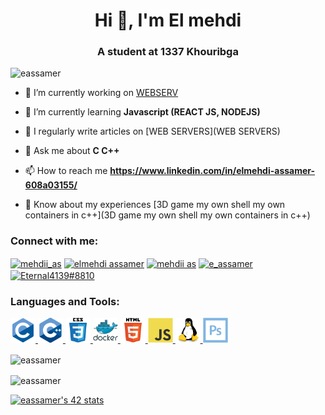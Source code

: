 <h1 align="center">Hi 👋, I'm El mehdi</h1>
<h3 align="center">A student at 1337 Khouribga</h3>

<p align="left"> <img src="https://komarev.com/ghpvc/?username=eassamer&label=Profile%20views&color=0e75b6&style=flat" alt="eassamer" /> </p>

- 🔭 I’m currently working on [WEBSERV](https://github.com/eassamer/webserv)

- 🌱 I’m currently learning **Javascript (REACT JS, NODEJS)**

- 📝 I regularly write articles on [WEB SERVERS](WEB SERVERS)

- 💬 Ask me about **C C++**

- 📫 How to reach me **https://www.linkedin.com/in/elmehdi-assamer-608a03155/**

- 📄 Know about my experiences [3D game my own shell my own containers in c++](3D game my own shell my own containers in c++)

<h3 align="left">Connect with me:</h3>
<p align="left">
<a href="https://twitter.com/mehdii_as" target="blank"><img align="center" src="https://raw.githubusercontent.com/rahuldkjain/github-profile-readme-generator/master/src/images/icons/Social/twitter.svg" alt="mehdii_as" height="30" width="40" /></a>
<a href="https://linkedin.com/in/elmehdi assamer" target="blank"><img align="center" src="https://raw.githubusercontent.com/rahuldkjain/github-profile-readme-generator/master/src/images/icons/Social/linked-in-alt.svg" alt="elmehdi assamer" height="30" width="40" /></a>
<a href="https://stackoverflow.com/users/mehdii as" target="blank"><img align="center" src="https://raw.githubusercontent.com/rahuldkjain/github-profile-readme-generator/master/src/images/icons/Social/stack-overflow.svg" alt="mehdii as" height="30" width="40" /></a>
<a href="https://instagram.com/e_assamer" target="blank"><img align="center" src="https://raw.githubusercontent.com/rahuldkjain/github-profile-readme-generator/master/src/images/icons/Social/instagram.svg" alt="e_assamer" height="30" width="40" /></a>
<a href="https://discord.gg/Eternal4139#8810" target="blank"><img align="center" src="https://raw.githubusercontent.com/rahuldkjain/github-profile-readme-generator/master/src/images/icons/Social/discord.svg" alt="Eternal4139#8810" height="30" width="40" /></a>
</p>

<h3 align="left">Languages and Tools:</h3>
<p align="left"> <a href="https://www.cprogramming.com/" target="_blank" rel="noreferrer"> <img src="https://raw.githubusercontent.com/devicons/devicon/master/icons/c/c-original.svg" alt="c" width="40" height="40"/> </a> <a href="https://www.w3schools.com/cpp/" target="_blank" rel="noreferrer"> <img src="https://raw.githubusercontent.com/devicons/devicon/master/icons/cplusplus/cplusplus-original.svg" alt="cplusplus" width="40" height="40"/> </a> <a href="https://www.w3schools.com/css/" target="_blank" rel="noreferrer"> <img src="https://raw.githubusercontent.com/devicons/devicon/master/icons/css3/css3-original-wordmark.svg" alt="css3" width="40" height="40"/> </a> <a href="https://www.docker.com/" target="_blank" rel="noreferrer"> <img src="https://raw.githubusercontent.com/devicons/devicon/master/icons/docker/docker-original-wordmark.svg" alt="docker" width="40" height="40"/> </a> <a href="https://www.w3.org/html/" target="_blank" rel="noreferrer"> <img src="https://raw.githubusercontent.com/devicons/devicon/master/icons/html5/html5-original-wordmark.svg" alt="html5" width="40" height="40"/> </a> <a href="https://developer.mozilla.org/en-US/docs/Web/JavaScript" target="_blank" rel="noreferrer"> <img src="https://raw.githubusercontent.com/devicons/devicon/master/icons/javascript/javascript-original.svg" alt="javascript" width="40" height="40"/> </a> <a href="https://www.linux.org/" target="_blank" rel="noreferrer"> <img src="https://raw.githubusercontent.com/devicons/devicon/master/icons/linux/linux-original.svg" alt="linux" width="40" height="40"/> </a> <a href="https://www.photoshop.com/en" target="_blank" rel="noreferrer"> <img src="https://raw.githubusercontent.com/devicons/devicon/master/icons/photoshop/photoshop-line.svg" alt="photoshop" width="40" height="40"/> </a> </p>

<p><img align="center" src="https://github-readme-stats.vercel.app/api/top-langs?username=eassamer&show_icons=true&locale=en&layout=compact" alt="eassamer" /></p>

<p><img align="center" src="https://github-readme-streak-stats.herokuapp.com/?user=eassamer&" alt="eassamer" /></p>

[![eassamer's 42 stats](https://badge42.vercel.app/api/v2/cl73a8eaz00510gmqflq5pe4y/stats?cursusId=21&coalitionId=73)](https://github.com/JaeSeoKim/badge42)
